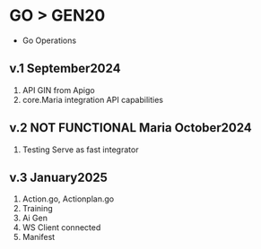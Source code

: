# GO > GEN20
- Go Operations

## v.1 September2024
1) API GIN from Apigo
2) core.Maria integration API capabilities

## v.2 NOT FUNCTIONAL Maria October2024
1) Testing Serve as fast integrator 

## v.3 January2025  
1) Action.go, Actionplan.go
2) Training
3) Ai Gen
4) WS Client connected
5) Manifest